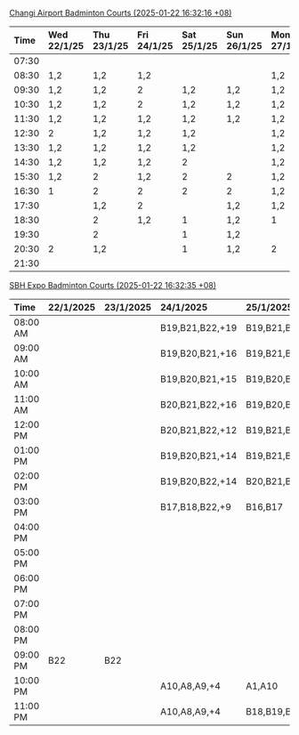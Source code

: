 [Changi Airport Badminton Courts (2025-01-22 16:32:16 +08)](https://www.carc.org.sg/FacilityBooking.aspx)

| Time   | Wed 22/1/25   | Thu 23/1/25   | Fri 24/1/25   | Sat 25/1/25   | Sun 26/1/25   | Mon 27/1/25   | Tue 28/1/25   |
|:-------|:--------------|:--------------|:--------------|:--------------|:--------------|:--------------|:--------------|
| 07:30  |               |               |               |               |               |               |               |
| 08:30  | 1,2           | 1,2           | 1,2           |               |               | 1,2           | 1,2           |
| 09:30  | 1,2           | 1,2           | 2             | 1,2           | 1,2           | 1,2           | 1,2           |
| 10:30  | 1,2           | 1,2           | 2             | 1,2           | 1,2           | 1,2           | 1,2           |
| 11:30  | 1,2           | 1,2           | 1,2           | 1,2           | 1,2           | 1,2           | 1,2           |
| 12:30  | 2             | 1,2           | 1,2           | 1,2           |               | 1,2           | 1             |
| 13:30  | 1,2           | 1,2           | 1,2           | 1,2           |               | 1,2           |               |
| 14:30  | 1,2           | 1,2           | 1,2           | 2             |               | 1,2           |               |
| 15:30  | 1,2           | 2             | 1,2           | 2             | 2             | 1,2           |               |
| 16:30  | 1             | 2             | 2             | 2             | 2             | 1,2           |               |
| 17:30  |               | 1,2           | 2             |               | 1,2           | 1,2           |               |
| 18:30  |               | 2             | 1,2           | 1             | 1,2           | 1             |               |
| 19:30  |               | 2             |               | 1             | 1,2           |               |               |
| 20:30  | 2             | 1,2           |               | 1             | 1,2           | 2             |               |
| 21:30  |               |               |               |               |               |               |               |

[SBH Expo Badminton Courts (2025-01-22 16:32:35 +08)](https://singaporebadmintonhall.getomnify.com/widgets/O3MRKGBH359GA55KHMG1RD)

| Time     | 22/1/2025   | 23/1/2025   | 24/1/2025       | 25/1/2025       | 26/1/2025       | 27/1/2025       | 28/1/2025       |
|:---------|:------------|:------------|:----------------|:----------------|:----------------|:----------------|:----------------|
| 08:00 AM |             |             | B19,B21,B22,+19 | B19,B21,B22,+12 | B16,B20,B21,+4  | B20,B21,B22,+9  | B19,B21,B22,+14 |
| 09:00 AM |             |             | B19,B20,B21,+16 | B19,B21,B22,+12 |                 |                 | B19,B21,B22,+14 |
| 10:00 AM |             |             | B19,B20,B21,+15 | B19,B20,B21,+15 |                 |                 | B19,B21,B22,+16 |
| 11:00 AM |             |             | B20,B21,B22,+16 | B19,B20,B21,+15 | A4              |                 | B19,B21,B22,+15 |
| 12:00 PM |             |             | B20,B21,B22,+12 | B19,B21,B22,+17 | A4              | A5              | B19,B21,B22,+18 |
| 01:00 PM |             |             | B19,B20,B21,+14 | B19,B21,B22,+18 |                 | A8,A9,B22,+1    | B19,B21,B22,+19 |
| 02:00 PM |             |             | B19,B20,B22,+14 | B20,B21,B22,+12 | A9,B22          | B11,B14         | B19,B21,B22,+16 |
| 03:00 PM |             |             | B17,B18,B22,+9  | B16,B17         |                 |                 | A1,B11          |
| 04:00 PM |             |             |                 |                 |                 |                 | A1,B11          |
| 05:00 PM |             |             |                 |                 |                 |                 | B13,B14,B15,+2  |
| 06:00 PM |             |             |                 |                 |                 | A7,A8,A9,+3     | B14,B15,B18,+10 |
| 07:00 PM |             |             |                 |                 |                 | A10,A9,B14,+6   | B14,B15,B18,+11 |
| 08:00 PM |             |             |                 |                 | A7,B13          | B19,B20,B21,+12 | A10,A9          |
| 09:00 PM | B22         | B22         |                 |                 | A9,B15,B16,+3   | B19,B20,B21,+15 | A10,A8,A9,+1    |
| 10:00 PM |             |             | A10,A8,A9,+4    | A1,A10          | B20,B21,B22,+17 | A10,A8,A9,+7    | A10,A8,A9,+7    |
| 11:00 PM |             |             | A10,A8,A9,+4    | B18,B19,B20,+8  | B20,B21,B22,+19 | A10,A8,A9,+7    | A10,A8,A9,+7    |

